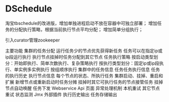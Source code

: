 # DSchedule
淘宝tbschedule的改进版，增加单独进程启动不放在容器中可独立部署；
增加任务的分配执行策略，根据当前执行节点平均分配；
增加简单分组执行；

引入curator管理zookeeper

主要功能
集群的任务分配
	运行任务少的节点优先获得新任务
	任务可以在指定ip或ip段运行执行
	执行节点挂掉时任务分配到其它节点
任务执行策略
	按启动类型划分：开始即执行、简单次数执行、复杂策略执行
	按执行类型划分：固定ip或ip段执行、单实例多实例执行
	按组顺序执行
集群中的任务信息
	任务任务执行信息
	任务的执行历史
执行节点信息
	每个节点的状态、所执行任务
集群启动、挂掉、重启和扩展
	新增节点或重新启动时任务分摊
	挂掉时其它可执行任务的节点接管任务
	挂掉节点自动唤醒
任务下发
	Webservice
	Api
	页面
异常处理机制
	本机重试
	其它节点重试
状态监测
	Jmx
外部插件
	执行历史输出
	任务存储输出

